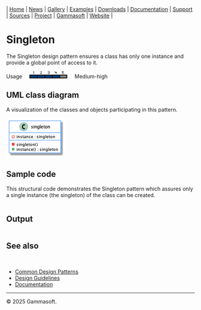 | [Home](home.md) | [News](news.md) | [Gallery](gallery.md) | [Examples](examples.md) | [Downloads](downloads.md) | [Documentation](documentation.md) | [Support](support.md) | [Sources](https://github.com/gammasoft71/xtd) | [Project](https://sourceforge.net/projects/xtdpro/) | [Gammasoft](gammasoft.md) | [Website](https://gammasoft71.github.io/xtd) |

# Singleton

The Singleton design pattern ensures a class has only one instance and provide a global point of access to it.

Usage     ![Usage](pictures/usage4.png)     Medium-high

## UML class diagram

A visualization of the classes and objects participating in this pattern.

![diagram](pictures/diagrams/uml/design_patterns/singleton.png)

## Sample code

This structural code demonstrates the Singleton pattern which assures only a single instance (the singleton) of the class can be created.


```cpp

```

## Output

```

```

## See also
​
* [Common Design Patterns](common_design_patterns.md)
* [Design Guidelines](design_guidelines.md)
* [Documentation](documentation.md)

______________________________________________________________________________________________

© 2025 Gammasoft.
